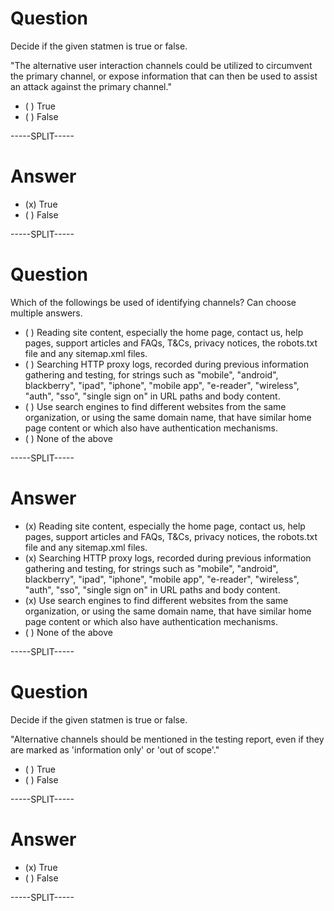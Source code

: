 # Question

Decide if the given statmen is true or false.

"The alternative user interaction channels could be utilized to circumvent the primary channel, or expose information that can then be used to assist an attack against the primary channel."

* ( ) True
* ( ) False

-----SPLIT-----

# Answer

* (x) True
* ( ) False


-----SPLIT-----

# Question

Which of the followings be used of identifying channels? Can choose multiple answers.

* ( ) Reading site content, especially the home page, contact us, help pages, support articles and FAQs, T&Cs, privacy notices, the robots.txt file and any sitemap.xml files.
* ( ) Searching HTTP proxy logs, recorded during previous information gathering and testing, for strings such as "mobile", "android", blackberry", "ipad", "iphone", "mobile app", "e-reader", "wireless", "auth", "sso", "single sign on" in URL paths and body content.
* ( ) Use search engines to find different websites from the same organization, or using the same domain name, that have similar home page content or which also have authentication mechanisms.
* ( ) None of the above 

-----SPLIT-----

# Answer

* (x) Reading site content, especially the home page, contact us, help pages, support articles and FAQs, T&Cs, privacy notices, the robots.txt file and any sitemap.xml files.
* (x) Searching HTTP proxy logs, recorded during previous information gathering and testing, for strings such as "mobile", "android", blackberry", "ipad", "iphone", "mobile app", "e-reader", "wireless", "auth", "sso", "single sign on" in URL paths and body content.
* (x) Use search engines to find different websites from the same organization, or using the same domain name, that have similar home page content or which also have authentication mechanisms.
* ( ) None of the above 

-----SPLIT-----

# Question

Decide if the given statmen is true or false.

"Alternative channels should be mentioned in the testing report, even if they are marked as  'information only' or 'out of scope'."

* ( ) True
* ( ) False

-----SPLIT-----

# Answer

* (x) True
* ( ) False


-----SPLIT-----
